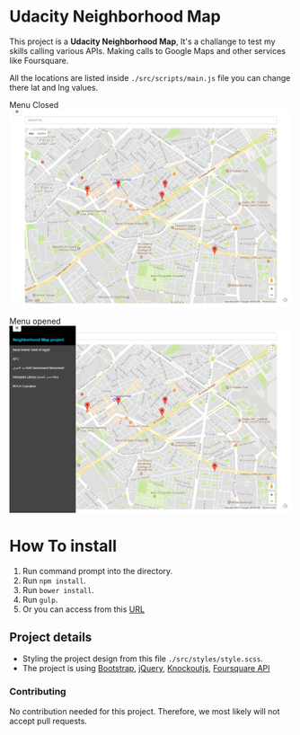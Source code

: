 # Udacity Neighborhood Map

This project is a **Udacity Neighborhood Map**, It's a challange to test my skills calling various APIs. Making calls to Google Maps and other services like Foursquare.

All the locations are listed inside `./src/scripts/main.js` file you can change there lat and lng values.

Menu Closed
![Screenshot of Map](./screencapture1.png)

Menu opened
![Screenshot of Map](./screencapture2.png)

# How To install


1. Run command prompt into the directory.
2. Run `npm install`.
3. Run `bower install`.
4. Run `gulp`.
5. Or you can access from this [URL](neighborhood.surge.sh)

## Project details

- Styling the project design from this file `./src/styles/style.scss`.
- The project is using [Bootstrap](http://getbootstrap.com/), [jQuery](https://jquery.com/), [Knockoutjs](http://knockoutjs.com/), [Foursquare API](https://foursquare.com/)


### Contributing

No contribution needed for this project. Therefore, we most likely will not accept pull requests.